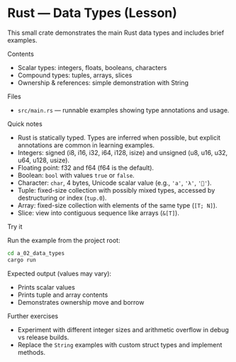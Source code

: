 # Rust — Data Types (Lesson)

This small crate demonstrates the main Rust data types and includes brief examples.

Contents

- Scalar types: integers, floats, booleans, characters
- Compound types: tuples, arrays, slices
- Ownership & references: simple demonstration with String

Files

- `src/main.rs` — runnable examples showing type annotations and usage.

Quick notes

- Rust is statically typed. Types are inferred when possible, but explicit annotations are common in learning examples.
- Integers: signed (i8, i16, i32, i64, i128, isize) and unsigned (u8, u16, u32, u64, u128, usize).
- Floating point: f32 and f64 (f64 is the default).
- Boolean: `bool` with values `true` or `false`.
- Character: `char`, 4 bytes, Unicode scalar value (e.g., `'a'`, `'λ'`, `'🎉'`).
- Tuple: fixed-size collection with possibly mixed types, accessed by destructuring or index (`tup.0`).
- Array: fixed-size collection with elements of the same type (`[T; N]`).
- Slice: view into contiguous sequence like arrays (`&[T]`).

Try it

Run the example from the project root:

```sh
cd a_02_data_types
cargo run
```

Expected output (values may vary):

- Prints scalar values
- Prints tuple and array contents
- Demonstrates ownership move and borrow

Further exercises

- Experiment with different integer sizes and arithmetic overflow in debug vs release builds.
- Replace the `String` examples with custom struct types and implement methods.
